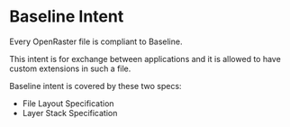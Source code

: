 # Baseline Intent

Every OpenRaster file is compliant to Baseline.

This intent is for exchange between applications and it is allowed to have
custom extensions in such a file.

Baseline intent is covered by these two specs:

* File Layout Specification
* Layer Stack Specification
